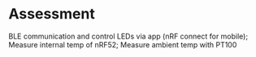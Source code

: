 # Assessment

BLE communication and control LEDs via app (nRF connect for mobile);
Measure internal temp of nRF52;
Measure ambient temp with PT100
